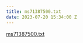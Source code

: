 ```yaml
---
title: ms71387500.txt
date: 2023-07-20 15:34:00 Z
---
```


[ms71387500.txt](/uploads/ms71387500.txt)